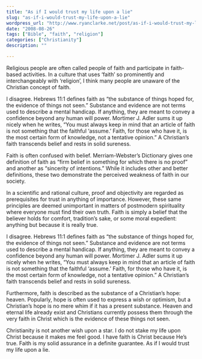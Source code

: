 ```yaml
---
title: "As if I would trust my life upon a lie"
slug: "as-if-i-would-trust-my-life-upon-a-lie"
wordpress_url: "http://www.ryanclarke.net/post/as-if-i-would-trust-my-life-upon-a-lie/"
date: "2008-08-26"
tags: ["Bible", "faith", "religion"]
categories: ["Christianity"]
description: ""

---
```


Religious people are often called people of faith and participate in faith-based activities. In a culture that uses ‘faith’ so prominently and interchangeably with ‘religion’, I think many people are unaware of the Christian concept of faith.

I disagree. Hebrews 11:1 defines faith as “the substance of things hoped for, the evidence of things not seen.” Substance and evidence are not terms used to describe a mental handicap. If anything, they are meant to convey a confidence beyond any human will power. Mortimer J. Adler sums it up nicely when he writes, “You must always keep in mind that an article of faith is not something that the faithful ‘assume.’ Faith, for those who have it, is the most certain form of knowledge, not a tentative opinion.” A Christian’s faith transcends belief and rests in solid sureness.

Faith is often confused with belief. Merriam-Webster’s Dictionary gives one definition of faith as “firm belief in something for which there is no proof” and another as “sincerity of intentions.” While it includes other and better definitions, these two demonstrate the perceived weakness of faith in our society.

In a scientific and rational culture, proof and objectivity are regarded as prerequisites for trust in anything of importance. However, these same principles are deemed unimportant in matters of postmodern spirituality where everyone must find their own truth. Faith is simply a belief that the believer holds for comfort, tradition’s sake, or some moral expedient: anything but because it is really true.

I disagree. Hebrews 11:1 defines faith as “the substance of things hoped for, the evidence of things not seen.” Substance and evidence are not terms used to describe a mental handicap. If anything, they are meant to convey a confidence beyond any human will power. Mortimer J. Adler sums it up nicely when he writes, “You must always keep in mind that an article of faith is not something that the faithful ‘assume.’ Faith, for those who have it, is the most certain form of knowledge, not a tentative opinion.” A Christian’s faith transcends belief and rests in solid sureness.

Furthermore, faith is described as the substance of a Christian’s hope: heaven. Popularly, hope is often used to express a wish or optimism, but a Christian’s hope is no mere whim if it has a present substance. Heaven and eternal life already exist and Christians currently possess them through the very faith in Christ which is the evidence of these things not seen.

Christianity is not another wish upon a star. I do not stake my life upon Christ because it makes me feel good. I have faith is Christ because He’s true. Faith is my solid assurance in a definite guarantee. As if I would trust my life upon a lie.
